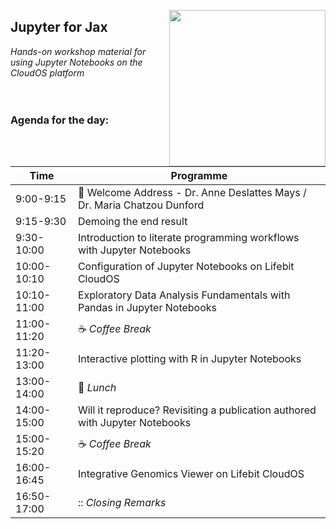 <p align="center">
  <img src="https://static.wixstatic.com/media/b34882_b300f090387248599125482b6750206c.jpg"  width="250" align="right" >
</p>

## Jupyter for Jax
*Hands-on workshop material for using Jupyter Notebooks on the CloudOS platform*
<br/><br/><br/>


### Agenda for the day:

| Time        | Programme       |
| ----------- | --------------------------------------------------------------------------- |
| 9:00-9:15   | :wave: Welcome Address - Dr. Anne Deslattes Mays / Dr. Maria Chatzou Dunford       |
| 9:15-9:30   | Demoing the end result                                                      |
| 9:30-10:00  | Introduction to literate programming workflows with Jupyter Notebooks       |
| 10:00-10:10 | Configuration of Jupyter Notebooks on Lifebit CloudOS                       |
| 10:10-11:00 | Exploratory Data Analysis Fundamentals with Pandas in Jupyter Notebooks     |
| 11:00-11:20 | :coffee: _Coffee Break_                                                              |
| 11:20-13:00 | Interactive plotting with R in Jupyter Notebooks                            |
| 13:00-14:00 | :bento: _Lunch_                                                                     |
| 14:00-15:00 | Will it reproduce? Revisiting a publication authored with Jupyter Notebooks |
| 15:00-15:20 | :coffee: _Coffee Break_                                                              |
| 16:00-16:45 | Integrative Genomics Viewer on Lifebit CloudOS                              |
| 16:50-17:00 | :: _Closing Remarks_                                                           |
